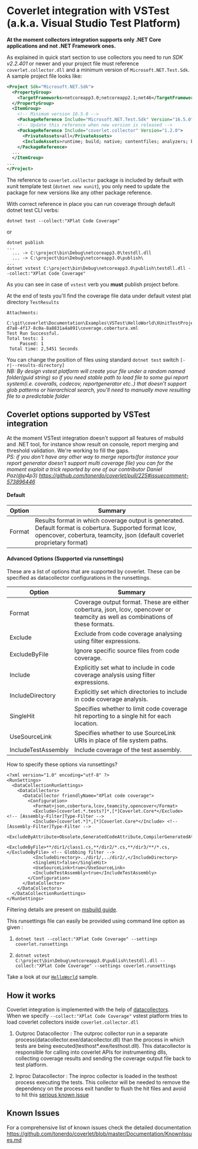 # Coverlet integration with VSTest (a.k.a. Visual Studio Test Platform)

**At the moment collectors integration supports only .NET Core applications and not .NET Framework ones.**

As explained in quick start section to use collectors you need to run *SDK v2.2.401* or newer and your project file must reference `coverlet.collector.dll` and a minimum version of `Microsoft.NET.Test.Sdk`.  
A sample project file looks like:

```xml
<Project Sdk="Microsoft.NET.Sdk">
  <PropertyGroup>
    <TargetFrameworks>netcoreapp3.0;netcoreapp2.1;net46</TargetFrameworks>
  </PropertyGroup>
  <ItemGroup>
    <!-- Minimum version 16.5.0 -->
    <PackageReference Include="Microsoft.NET.Test.Sdk" Version="16.5.0" />
    <!-- Update this reference when new version is released -->
    <PackageReference Include="coverlet.collector" Version="1.2.0">
      <PrivateAssets>all</PrivateAssets>
      <IncludeAssets>runtime; build; native; contentfiles; analyzers; buildtransitive</IncludeAssets>
    </PackageReference>
  ...
  </ItemGroup>
...
</Project>
```

The reference to `coverlet.collector` package is included by default with xunit template test (`dotnet new xunit`), you only need to update the package for new versions like any other package reference.

With correct reference in place you can run coverage through default dotnet test CLI verbs:

```
dotnet test --collect:"XPlat Code Coverage"
```
or
```
dotnet publish
...
  ... -> C:\project\bin\Debug\netcoreapp3.0\testdll.dll
  ... -> C:\project\bin\Debug\netcoreapp3.0\publish\
...
dotnet vstest C:\project\bin\Debug\netcoreapp3.0\publish\testdll.dll --collect:"XPlat Code Coverage"
```
As you can see in case of `vstest` verb you **must** publish project before.

At the end of tests you'll find the coverage file data under default vstest plat directory `TestResults`
```
Attachments:
  C:\git\coverlet\Documentation\Examples\VSTest\HelloWorld\XUnitTestProject1\TestResults\bc5e983b-d7a8-4f17-8c0a-8a8831a4a891\coverage.cobertura.xml
Test Run Successful.
Total tests: 1
     Passed: 1
 Total time: 2,5451 Seconds
```
You can change the position of files using standard `dotnet test` switch `[-r|--results-directory]`  
*NB: By design vstest platform will create your file under a random named folder(guid string) so if you need stable path to load file to some gui report system(i.e. coveralls, codecov, reportgenerator etc..) that doesn't support glob patterns or hierarchical  search, you'll need to manually move resulting file to a predictable folder*

## Coverlet options supported by VSTest integration

At the moment VSTest integration doesn't support all features of msbuild and .NET tool, for instance show result on console, report merging and threshold validation.
We're working to fill the gaps.  
*PS: if you don't have any other way to merge reports(for instance your report generator doesn't support multi coverage file) you can for the moment exploit a trick reported by one of our contributor Daniel Paz(@p4p3) https://github.com/tonerdo/coverlet/pull/225#issuecomment-573896446*


#### Default
| Option | Summary |
|-------------|------------------------------------|
|Format              | Results format in which coverage output is generated. Default format is cobertura. Supported format lcov, opencover, cobertura, teamcity, json (default coverlet proprietary format)| 

#### Advanced Options (Supported via runsettings)
These are a list of options that are supported by coverlet. These can be specified as datacollector configurations in the runsettings.

| Option         | Summary                                                                                  |
|-------------   |------------------------------------------------------------------------------------------|
|Format          | Coverage output format. These are either cobertura, json, lcov, opencover or teamcity as well as combinations of these formats.   | 
|Exclude         | Exclude from code coverage analysing using filter expressions.                           | 
|ExcludeByFile   | Ignore specific source files from code coverage.                                         | 
|Include         | Explicitly set what to include in code coverage analysis using filter expressions.       | 
|IncludeDirectory| Explicitly set which directories to include in code coverage analysis.                   |
|SingleHit       | Specifies whether to limit code coverage hit reporting to a single hit for each location.| 
|UseSourceLink   | Specifies whether to use SourceLink URIs in place of file system paths.                  |
|IncludeTestAssembly    | Include coverage of the test assembly.                  |

How to specify these options via runsettings?
```
<?xml version="1.0" encoding="utf-8" ?>
<RunSettings>
  <DataCollectionRunSettings>
    <DataCollectors>
      <DataCollector friendlyName="XPlat code coverage">
        <Configuration>
          <Format>json,cobertura,lcov,teamcity,opencover</Format>          
          <Exclude>[coverlet.*.tests?]*,[*]Coverlet.Core*</Exclude> <!-- [Assembly-Filter]Type-Filter -->
          <Include>[coverlet.*]*,[*]Coverlet.Core*</Include> <!-- [Assembly-Filter]Type-Filter -->
          <ExcludeByAttribute>Obsolete,GeneratedCodeAttribute,CompilerGeneratedAttribute</ExcludeByAttribute>
          <ExcludeByFile>**/dir1/class1.cs,**/dir2/*.cs,**/dir3/**/*.cs,</ExcludeByFile> <!-- Globbing filter -->
          <IncludeDirectory>../dir1/,../dir2/,</IncludeDirectory>
          <SingleHit>false</SingleHit>
          <UseSourceLink>true</UseSourceLink>
          <IncludeTestAssembly>true</IncludeTestAssembly>
        </Configuration>
      </DataCollector>
    </DataCollectors>
  </DataCollectionRunSettings>
</RunSettings>
```
Filtering details are present on [msbuild guide](https://github.com/tonerdo/coverlet/blob/master/Documentation/MSBuildIntegration.md#excluding-from-coverage).

This runsettings file can easily be provided using command line option as given :

1. `dotnet test --collect:"XPlat Code Coverage" --settings coverlet.runsettings`

2. `dotnet vstest C:\project\bin\Debug\netcoreapp3.0\publish\testdll.dll --collect:"XPlat Code Coverage" --settings coverlet.runsettings`

Take a look at our [`HelloWorld`](Examples/VSTest/HelloWorld/HowTo.md) sample.

## How it works

Coverlet integration is implemented with the help of [datacollectors](https://github.com/Microsoft/vstest-docs/blob/master/docs/extensions/datacollector.md).  
When we specify `--collect:"XPlat Code Coverage"` vstest platform tries to load coverlet collectors inside `coverlet.collector.dll`

1. Outproc Datacollector : The outproc collector run in a separate process(datacollector.exe/datacollector.dll) than the process in which tests are being executed(testhost*.exe/testhost.dll). This datacollector is responsible for calling into coverlet APIs for instrumenting dlls, collecting coverage results and sending the coverage output file back to test platform.

2. Inproc Datacollector : The inproc collector is loaded in the testhost process executing the tests. This collector will be needed to remove the dependency on the process exit handler to flush the hit files and avoid to hit this [serious known issue](https://github.com/tonerdo/coverlet/blob/master/Documentation/KnownIssues.md#1-vstest-stops-process-execution-earlydotnet-test)

## Known Issues

For a comprehensive list of known issues check the detailed documentation https://github.com/tonerdo/coverlet/blob/master/Documentation/KnownIssues.md
